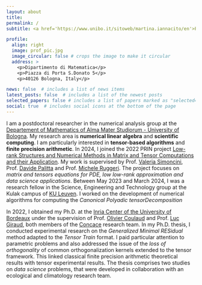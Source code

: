 ```yaml
---
layout: about
title: 
permalink: /
subtitle: <a href='https://www.unibo.it/sitoweb/martina.iannacito/en'>Postdoctoral fellow, Alma Mater Studiorum - University of Bologna</a>

profile:
  align: right
  image: prof_pic.jpg
  image_circular: false # crops the image to make it circular
  address: >
    <p>Dipartimento di Matematica</p>
    <p>Piazza di Porta S.Donato 5</p>
    <p>40126 Bologna, Italy</p>

news: false  # includes a list of news items
latest_posts: false  # includes a list of the newest posts
selected_papers: false # includes a list of papers marked as "selected={true}"
social: true  # includes social icons at the bottom of the page
---
```


I am a postdoctoral researcher in the numerical analysis group at the [Departement of Mathematics of Alma Mater Studiorum - University of Bologna](https://matematica.unibo.it/it/index.html). My research area is **numerical linear algebra** and **scientific computing**. I am particularly interested in **tensor-based algorithms**
and **finite precision arithmetic**. In 2024, I joined the 2022 PRIN project [Low-rank Structures and Numerical Methods in Matrix and Tensor Computations and their Application](https://prinum22.cs.dm.unipi.it/). My work is supervised by Prof. [Valeria Simoncini](https://www.unibo.it/sitoweb/valeria.simoncini), Prof. [Davide Palitta](https://www.unibo.it/sitoweb/davide.palitta) and Prof. [Michele Ruggeri](https://www.unibo.it/sitoweb/m.ruggeri). The project focuses on <em>matrix and tensors equations for PDE, low low-rank approximation and data science applications</em>. Between May 2023 and March 2024, I was a research fellow in the Science, Engineering and Technology group at the Kulak campus of [KU Leuven](https://kuleuven.be/english/kuleuven/). I worked on the development of numerical algorithms for computing the <em>Canonical Polyadic tensorDecomposition</em>


In 2022, I obtained my Ph.D. at the [Inria Center of the University of Bordeaux](https://inria.fr/en/inria-centre-university-bordeaux) under the 
supervision of Prof. [Olivier Coulaud](https://people.bordeaux.inria.fr/coulaud/) and Prof. [Luc Giraud](https://team.inria.fr/hiepacs/team-members/luc-giraud/), both members of the [Concace](https://concace.gitlabpages.inria.fr/)
research team. In my Ph.D. thesis, I conducted experimental research on the <em>Generalized Minimal RESidual</em>
method adapted to the <em>Tensor Train</em> format.  I paid particular attention to parametric problems and also addressed the issue of the <em>loss of orthogonality</em> of common orthogonalization kernels extended to the tensor framework. This linked classical finite precision arithmetic theoretical results with tensor experimental results. The thesis comprises two studies on <em>data science</em> problems, that were developed in collaboration with an ecological and climatology research team.

<!-- 
<mark style="background:var(--global-mark-bg-color)">
Write your biography here. Tell the world about yourself. Link to your favorite [subreddit](http://reddit.com). You can put a picture in, too. The code is already in, just name your picture `prof_pic.jpg` and put it in the `img/` folder. My advisors are Olivier Coulaud and Luc Giraud

Put your address / P.O. box / other info right below your picture. You can also disable any of these elements by editing `profile` property of the YAML header of your `_pages/about.md`. Edit `_bibliography/papers.bib` and Jekyll will render your [publications page](/al-folio/publications/) automatically.

Link to your social media connections, too. This theme is set up to use [Font Awesome icons](http://fortawesome.github.io/Font-Awesome/) and [Academicons](https://jpswalsh.github.io/academicons/), like the ones below. Add your Facebook, Twitter, LinkedIn, Google Scholar, or just disable all of them.-->
